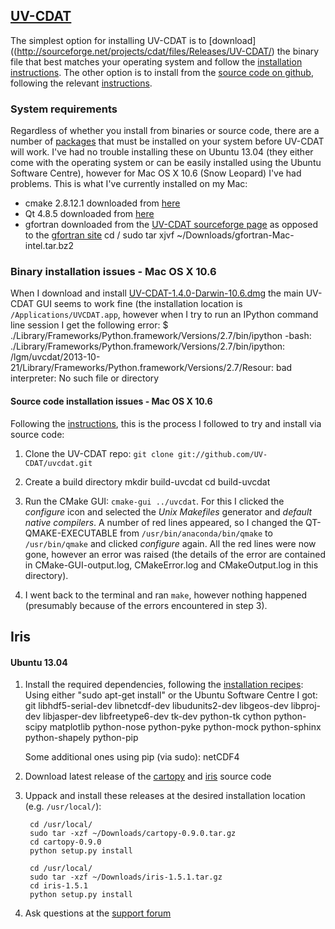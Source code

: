 ## [UV-CDAT](http://uvcdat.llnl.gov/)

The simplest option for installing UV-CDAT is to 
[download]((http://sourceforge.net/projects/cdat/files/Releases/UV-CDAT/) the binary file 
that best matches your operating system and follow the 
[installation instructions](https://github.com/UV-CDAT/uvcdat/wiki/Install-Binaries). The 
other option is to install from the 
[source code on github](https://github.com/UV-CDAT/uvcdat), following the relevant 
[instructions](https://github.com/UV-CDAT/uvcdat/wiki/Building-UVCDAT).

### System requirements

Regardless of whether you install from binaries or source code, there are a number of 
[packages](https://github.com/UV-CDAT/uvcdat/wiki/System-Requirements) that must be 
installed on your system before UV-CDAT will work. I've had no trouble installing these 
on Ubuntu 13.04 (they either come with the operating system or can be easily installed 
using the Ubuntu Software Centre), however for Mac OS X 10.6 (Snow Leopard) I've had 
problems. This is what I've currently installed on my Mac:

* cmake 2.8.12.1 downloaded from [here](http://www.cmake.org/cmake/resources/software.html#latest)
* Qt 4.8.5 downloaded from [here](http://qt-project.org/downloads)
* gfortran downloaded from the [UV-CDAT sourceforge page](http://sourceforge.net/projects/cdat/files/Releases/UV-CDAT/1.4/gfortran-Mac-intel.tar.bz2/download) 
  as opposed to the [gfortran site](http://gcc.gnu.org/wiki/GFortranBinaries) 
    cd /
    sudo tar xjvf ~/Downloads/gfortran-Mac-intel.tar.bz2


### Binary installation issues - Mac OS X 10.6

When I download and install 
[UV-CDAT-1.4.0-Darwin-10.6.dmg](http://sourceforge.net/projects/cdat/files/Releases/UV-CDAT/1.4/UV-CDAT-1.4.0-Darwin-10.6.dmg/download) 
the main UV-CDAT GUI seems to work fine (the installation location is 
`/Applications/UVCDAT.app`, however when I try to run an IPython command line session I 
get the following error:
    $ ./Library/Frameworks/Python.framework/Versions/2.7/bin/ipython
    -bash: ./Library/Frameworks/Python.framework/Versions/2.7/bin/ipython: /lgm/uvcdat/2013-10-21/Library/Frameworks/Python.framework/Versions/2.7/Resour: bad interpreter: No such file or directory


#### Source code installation issues - Mac OS X 10.6

Following the [instructions](https://github.com/UV-CDAT/uvcdat/wiki/Building-UVCDAT), this 
is the process I followed to try and install via source code:

1. Clone the UV-CDAT repo: `git clone git://github.com/UV-CDAT/uvcdat.git`

2. Create a build directory 
        mkdir build-uvcdat
        cd build-uvcdat

3. Run the CMake GUI: `cmake-gui ../uvcdat`. For this I clicked the *configure* icon and
   selected the *Unix Makefiles* generator and *default native compilers*. A number of red
   lines appeared, so I changed the QT-QMAKE-EXECUTABLE from `/usr/bin/anaconda/bin/qmake` 
   to `/usr/bin/qmake` and clicked *configure* again. All the red lines were now gone, 
   however an error was raised (the details of the error are contained in 
   CMake-GUI-output.log, CMakeError.log and CMakeOutput.log in this directory).
   
4. I went back to the terminal and ran `make`, however nothing happened (presumably because
   of the errors encountered in step 3).



## Iris

#### Ubuntu 13.04

1. Install the required dependencies, following the [installation recipes](https://github.com/SciTools/installation-recipes):
    Using either "sudo apt-get install" or the Ubuntu Software Centre I got: 
        git libhdf5-serial-dev libnetcdf-dev libudunits2-dev libgeos-dev libproj-dev
        libjasper-dev libfreetype6-dev tk-dev python-tk cython python-scipy matplotlib
        python-nose python-pyke python-mock python-sphinx python-shapely python-pip

    Some additional ones using pip (via sudo):
        netCDF4

2. Download latest release of the [cartopy](https://github.com/SciTools/cartopy/tags) and 
   [iris](https://github.com/SciTools/iris/tags) source code 

3. Uppack and install these releases at the desired installation location (e.g. `/usr/local/`):
    
        cd /usr/local/    
        sudo tar -xzf ~/Downloads/cartopy-0.9.0.tar.gz
        cd cartopy-0.9.0
        python setup.py install

        cd /usr/local/
        sudo tar -xzf ~/Downloads/iris-1.5.1.tar.gz
        cd iris-1.5.1
        python setup.py install

4. Ask questions at the [support forum](http://scitools.org.uk/iris/community.html) 

